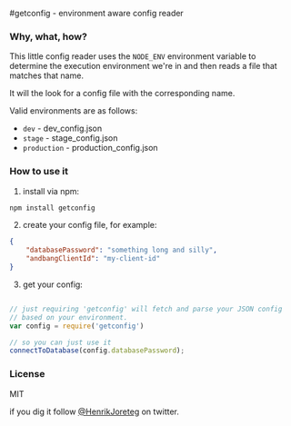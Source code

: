 #getconfig - environment aware config reader

### Why, what, how?
This little config reader uses the `NODE_ENV` environment variable to determine the execution environment we're in and then reads a file that matches that name. 

It will the look for a config file with the corresponding name.

Valid environments are as follows:

- `dev` - dev_config.json
- `stage` - stage_config.json
- `production` - production_config.json

### How to use it

1. install via npm: 

```bash
npm install getconfig
```

2. create your config file, for example:

```json
{
    "databasePassword": "something long and silly",
    "andbangClientId": "my-client-id"
}
```

3. get your config: 

```js

// just requiring 'getconfig' will fetch and parse your JSON config
// based on your environment. 
var config = require('getconfig')

// so you can just use it
connectToDatabase(config.databasePassword);
```

### License

MIT

if you dig it follow [@HenrikJoreteg](http://twitter.com/henrikjoreteg) on twitter.